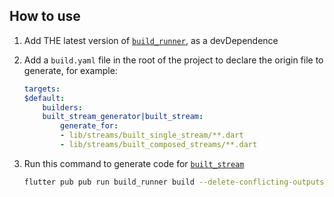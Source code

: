 ## How to use

1. Add THE latest version of [`build_runner`](https://pub.dev/packages/build_runner/install),  as a devDependence
2. Add a `build.yaml` file in the root of the project to declare the origin file to generate, for example:
    ```yaml
    targets:
    $default:
        builders:
        built_stream_generator|built_stream:
            generate_for:
            - lib/streams/built_single_stream/**.dart
            - lib/streams/built_composed_streams/**.dart
    ```

3. Run this command to generate code for [`built_stream`](https://pub.dev/packages/built_stream)
    ```sh
    flutter pub pub run build_runner build --delete-conflicting-outputs
    ```
